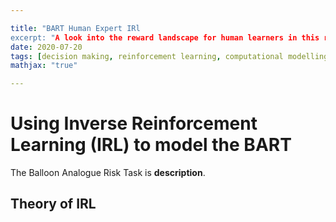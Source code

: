 ```yaml
---

title: "BART Human Expert IRl
excerpt: "A look into the reward landscape for human learners in this risky decision making task."
date: 2020-07-20
tags: [decision making, reinforcement learning, computational modelling, irl
mathjax: "true"

---
```



# Using Inverse Reinforcement Learning (IRL) to model the BART

The Balloon Analogue Risk Task is **description**.

## Theory of IRL


